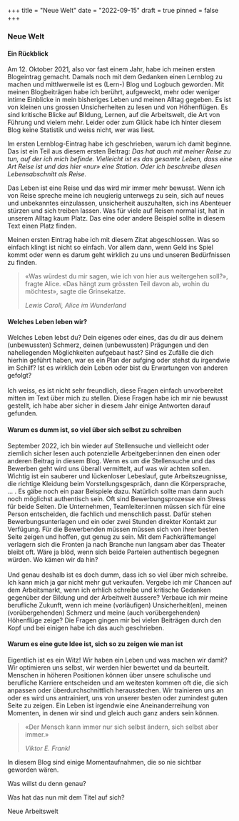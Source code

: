 +++
title = "Neue Welt"
date = "2022-09-15"
draft = true
pinned = false
+++
### Neue Welt

#### Ein Rückblick

Am 12. Oktober 2021, also vor fast einem Jahr, habe ich meinen ersten Blogeintrag gemacht. Damals noch mit dem Gedanken einen Lernblog zu machen und mittlwerweile ist es (Lern-) Blog und Logbuch geworden. Mit meinen Blogbeiträgen habe ich berührt, aufgeweckt, mehr oder weniger intime Einblicke in mein bisheriges Leben und meinen Alltag gegeben. Es ist von kleinen uns grossen Unsicherheiten zu lesen und von Höhenflügen. Es sind kritische Blicke auf Bildung, Lernen, auf die Arbeitswelt, die Art von Führung und vielem mehr. Leider oder zum Glück habe ich hinter diesem Blog keine Statistik und weiss nicht, wer was liest. 

Im ersten Lernblog-Eintrag habe ich geschrieben, warum ich damit beginne. Das ist ein Teil aus diesem ersten Beitrag: *Das hat auch mit meiner Reise zu tun, auf der ich mich befinde. Vielleicht ist es das gesamte Leben, dass eine Art Reise ist und das hier «nur» eine Station. Oder ich beschreibe diesen Lebensabschnitt als Reise.* 

Das Leben ist eine Reise und das wird mir immer mehr bewusst. Wenn ich von Reise spreche meine ich neugierig unterwegs zu sein, sich auf neues und unbekanntes einzulassen, unsicherheit auszuhalten, sich ins Abenteuer stürzen und sich treiben lassen. Was für viele auf Reisen normal ist, hat in unserem Alltag kaum Platz. Das eine oder andere Beispiel sollte in diesem Text einen Platz finden. 

Meinen ersten Eintrag habe ich mit diesem Zitat abgeschlossen. Was so einfach klingt ist nicht so einfach. Vor allem dann, wenn Geld ins Spiel kommt oder wenn es darum geht wirklich zu uns und unseren Bedürfnissen zu finden. 

> «Was würdest du mir sagen, wie ich von hier aus weitergehen soll?», fragte Alice. «Das hängt zum grössten Teil davon ab, wohin du möchtest», sagte die Grinsekatze.
>
> *Lewis Caroll, Alice im Wunderland*

#### Welches Leben leben wir?

Welches Leben lebst du? Dein eigenes oder eines, das du dir aus deinem (unbewussten) Schmerz, deinen (unbewussten) Prägungen und den naheliegenden Möglichkeiten aufgebaut hast? Sind es Zufälle die dich hierhin geführt haben, war es ein Plan der aufging oder stehst du irgendwie im Schilf? Ist es wirklich dein Leben oder bist du Erwartungen von anderen gefolgt? \
\
Ich weiss, es ist nicht sehr freundlich, diese Fragen einfach unvorbereitet mitten im Text über mich zu stellen. Diese Fragen habe ich mir nie bewusst gestellt, ich habe aber sicher in diesem Jahr einige Antworten darauf gefunden. 

#### Warum es dumm ist, so viel über sich selbst zu schreiben

September 2022, ich bin wieder auf Stellensuche und vielleicht oder ziemlich sicher lesen auch potenzielle Arbeitgeber:innen den einen oder anderen Beitrag in diesem Blog. Wenn es um die Stellensuche und das Bewerben geht wird uns überall vermittelt, auf was wir achten sollen. Wichtig ist ein sauberer und lückenloser Lebeslauf, gute Arbeitszeugnisse, die richtige Kleidung beim Vorstellungsgespräch, dann die Körpersprache, ... . Es gäbe noch ein paar Beispiele dazu. Natürlich sollte man dann auch noch möglichst authentisch sein. Oft sind Bewerbungsprozesse ein Stress für beide Seiten. Die Unternehmen, Teamleiter:innen müssen sich für eine Person entscheiden, die fachlich und menschlich passt. Dafür stehen Bewerbungsunterlagen und ein oder zwei Stunden direkter Kontakt zur Verfügung. Für die Bewerbenden müssen müssen sich von ihrer besten Seite zeigen und hoffen, gut genug zu sein. Mit dem Fachkräftemangel verlagern sich die Fronten ja nach Branche nun langsam aber das Theater bleibt oft. Wäre ja blöd, wenn sich beide Parteien authentisch begegnen würden. Wo kämen wir da hin? \
\
Und genau deshalb ist es doch dumm, dass ich so viel über mich schreibe. Ich kann mich ja gar nicht mehr gut verkaufen. Vergebe ich mir Chancen auf dem Arbeitsmarkt, wenn ich erhlich schreibe und kritische Gedanken gegenüber der Bildung und der Arbeitwelt äussere? Verbaue ich mir meine berufliche Zukunft, wenn ich meine  (vorläufigen) Unsicherheit(en), meinen (vorübergehenden) Schmerz und meine (auch vorübergehenden) Höhenflüge zeige? Die Fragen gingen mir bei vielen Beiträgen durch den Kopf und bei einigen habe ich das auch geschrieben. 

#### Warum es eine gute Idee ist, sich so zu zeigen wie man ist

Eigentlich ist es ein Witz! Wir haben ein Leben und was machen wir damit? Wir optimieren uns selbst, wir werden hier bewertet und da beurteilt. Menschen in höheren Positionen können über unsere schulische und berufliche Karriere entscheiden und am weitesten kommen oft die, die sich anpassen oder überdurchschnittlich herausstechen. Wir trainieren uns an oder es wird uns antrainiert, uns von unserer besten oder zumindest guten Seite zu zeigen. Ein Leben ist irgendwie eine Aneinanderreihung von Momenten, in denen wir sind und gleich auch ganz anders sein können. 

> «Der Mensch kann immer nur sich selbst ändern, sich selbst aber immer.»
>
> *Viktor E. Frankl*



In diesem Blog sind einige Momentaufnahmen, die so nie sichtbar geworden wären. 

Was willst du denn genau?

Was hat das nun mit dem Titel auf sich?

Neue Arbeitswelt